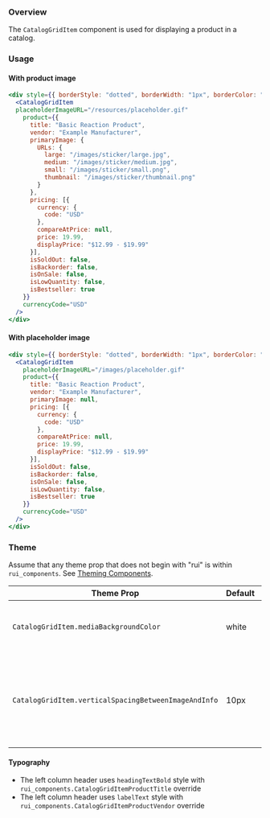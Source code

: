 ### Overview
The `CatalogGridItem` component is used for displaying a product in a catalog.

### Usage

#### With product image
```jsx
<div style={{ borderStyle: "dotted", borderWidth: "1px", borderColor: "#999999", width: 400 }}>
  <CatalogGridItem
  placeholderImageURL="/resources/placeholder.gif"
    product={{
      title: "Basic Reaction Product",
      vendor: "Example Manufacturer",
      primaryImage: {
        URLs: {
          large: "/images/sticker/large.jpg",
          medium: "/images/sticker/medium.jpg",
          small: "/images/sticker/small.png",
          thumbnail: "/images/sticker/thumbnail.png"
        }
      },
      pricing: [{
        currency: {
          code: "USD"
        },
        compareAtPrice: null,
        price: 19.99,
        displayPrice: "$12.99 - $19.99"
      }],
      isSoldOut: false,
      isBackorder: false,
      isOnSale: false,
      isLowQuantity: false,
      isBestseller: true
    }}
    currencyCode="USD"
  />
</div>
```

#### With placeholder image
```jsx
<div style={{ borderStyle: "dotted", borderWidth: "1px", borderColor: "#999999", width: 400 }}>
  <CatalogGridItem
    placeholderImageURL="/images/placeholder.gif"
    product={{
      title: "Basic Reaction Product",
      vendor: "Example Manufacturer",
      primaryImage: null,
      pricing: [{
        currency: {
          code: "USD"
        },
        compareAtPrice: null,
        price: 19.99,
        displayPrice: "$12.99 - $19.99"
      }],
      isSoldOut: false,
      isBackorder: false,
      isOnSale: false,
      isLowQuantity: false,
      isBestseller: true
    }}
    currencyCode="USD"
  />
</div>
```

### Theme

Assume that any theme prop that does not begin with "rui" is within `rui_components`. See [Theming Components](./#!/Theming%20Components).

| Theme Prop                         | Default     | Description                                                                              |
| ---------------------------------- | ----------- | ---------------------------------------------------------------------------------------- |
| `CatalogGridItem.mediaBackgroundColor` | white | The background color for the media block |
| `CatalogGridItem.verticalSpacingBetweenImageAndInfo` | 10px | Vertical space between the bottom of the image and the top of the item info |

#### Typography

- The left column header uses `headingTextBold` style with `rui_components.CatalogGridItemProductTitle` override
- The left column header uses `labelText` style with `rui_components.CatalogGridItemProductVendor` override
